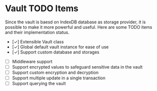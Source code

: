 # Vault TODO Items

Since the vault is baesd on IndexDB database as storage provider, it is possible
to make it more powerful and useful. Here are some TODO items and their
implementation status.

- [✓] Extensible Vault class
- [✓] Global default vault instance for ease of use
- [✓] Support custom database and storages
- [ ] Middleware support
- [ ] Support encrypted values to safeguard sensitive data in the vault
- [ ] Support custom encryption and decryption
- [ ] Support multiple update in a single transaction
- [ ] Support querying the vault

